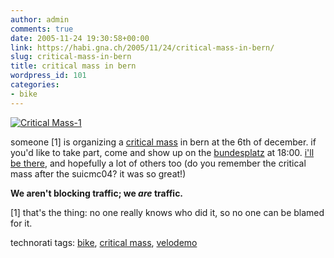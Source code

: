 ```yaml
---
author: admin
comments: true
date: 2005-11-24 19:30:58+00:00
link: https://habi.gna.ch/2005/11/24/critical-mass-in-bern/
slug: critical-mass-in-bern
title: critical mass in bern
wordpress_id: 101
categories:
- bike
---
```


[![Critical Mass-1](https://habi.gna.ch/blog/images/critical_mass-1-tm.jpg)](https://habi.gna.ch/blog/images/critical_mass-1.jpg)

someone [1] is organizing a [critical mass](http://en.wikipedia.org/wiki/Critical_Mass) in bern at the 6th of december. if you'd like to take part, come and show up on the [bundesplatz](http://flickr.com/photos/tags/bundesplatz/) at 18:00. [i'll be there](http://upcoming.org/event/43180), and hopefully a lot of others too (do you remember the critical mass after the suicmc04? it was so great!)

**We aren't blocking traffic; we ****_are_**** traffic.**

[1] that's the thing: no one really knows who did it, so no one can be blamed for it.



technorati tags: [bike](http://www.technorati.com/tag/bike), [critical mass](http://www.technorati.com/tag/critical%20mass), [velodemo](http://www.technorati.com/tag/velodemo)


